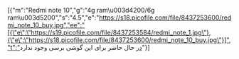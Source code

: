 [{"m":"Redmi note 10","g":"4g ram\u003d4200/6g ram\u003d5200","s":"4.5","e":"https://s18.picofile.com/file/8437253600/redmi_note_10_buy.jpg","ee":"[{\"e\":\"https://s19.picofile.com/file/8437253584/redmi_note_1.jpg\"},{\"e\":\"https://s18.picofile.com/file/8437253600/redmi_note_10_buy.jpg\"}]","t":"در حال حاضر برای این گوشی برسی وجود ندارد"}]
